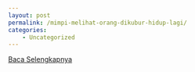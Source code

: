 ```yaml
---
layout: post
permalink: /mimpi-melihat-orang-dikubur-hidup-lagi/
categories:
    - Uncategorized
---
```


[Baca Selengkapnya](/05)